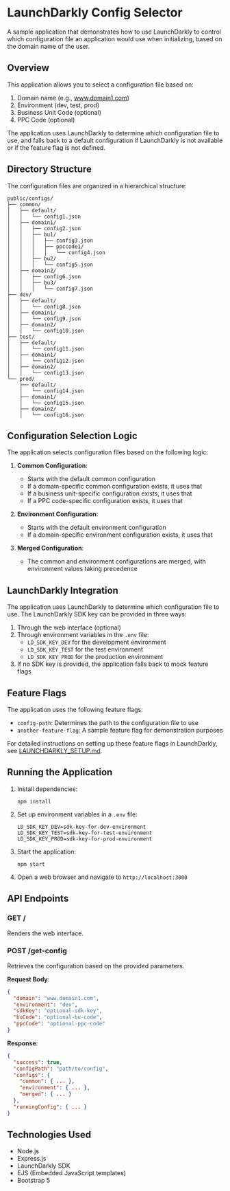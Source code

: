# LaunchDarkly Config Selector

A sample application that demonstrates how to use LaunchDarkly to control which configuration file an application would use when initializing, based on the domain name of the user.

## Overview

This application allows you to select a configuration file based on:

1. Domain name (e.g., www.domain1.com)
2. Environment (dev, test, prod)
3. Business Unit Code (optional)
4. PPC Code (optional)

The application uses LaunchDarkly to determine which configuration file to use, and falls back to a default configuration if LaunchDarkly is not available or if the feature flag is not defined.

## Directory Structure

The configuration files are organized in a hierarchical structure:

```
public/configs/
├── common/
│   ├── default/
│   │   └── config1.json
│   ├── domain1/
│   │   ├── config2.json
│   │   ├── bu1/
│   │   │   ├── config3.json
│   │   │   ├── ppccode1/
│   │   │   │   └── config4.json
│   │   ├── bu2/
│   │   │   └── config5.json
│   ├── domain2/
│   │   ├── config6.json
│   │   ├── bu3/
│   │   │   └── config7.json
├── dev/
│   ├── default/
│   │   └── config8.json
│   ├── domain1/
│   │   └── config9.json
│   ├── domain2/
│   │   └── config10.json
├── test/
│   ├── default/
│   │   └── config11.json
│   ├── domain1/
│   │   └── config12.json
│   ├── domain2/
│   │   └── config13.json
└── prod/
    ├── default/
    │   └── config14.json
    ├── domain1/
    │   └── config15.json
    ├── domain2/
    │   └── config16.json
```

## Configuration Selection Logic

The application selects configuration files based on the following logic:

1. **Common Configuration**:

   - Starts with the default common configuration
   - If a domain-specific common configuration exists, it uses that
   - If a business unit-specific configuration exists, it uses that
   - If a PPC code-specific configuration exists, it uses that

2. **Environment Configuration**:

   - Starts with the default environment configuration
   - If a domain-specific environment configuration exists, it uses that

3. **Merged Configuration**:
   - The common and environment configurations are merged, with environment values taking precedence

## LaunchDarkly Integration

The application uses LaunchDarkly to determine which configuration file to use. The LaunchDarkly SDK key can be provided in three ways:

1. Through the web interface (optional)
2. Through environment variables in the `.env` file:
   - `LD_SDK_KEY_DEV` for the development environment
   - `LD_SDK_KEY_TEST` for the test environment
   - `LD_SDK_KEY_PROD` for the production environment
3. If no SDK key is provided, the application falls back to mock feature flags

## Feature Flags

The application uses the following feature flags:

- `config-path`: Determines the path to the configuration file to use
- `another-feature-flag`: A sample feature flag for demonstration purposes

For detailed instructions on setting up these feature flags in LaunchDarkly, see [LAUNCHDARKLY_SETUP.md](LAUNCHDARKLY_SETUP.md).

## Running the Application

1. Install dependencies:

   ```
   npm install
   ```

2. Set up environment variables in a `.env` file:

   ```
   LD_SDK_KEY_DEV=sdk-key-for-dev-environment
   LD_SDK_KEY_TEST=sdk-key-for-test-environment
   LD_SDK_KEY_PROD=sdk-key-for-prod-environment
   ```

3. Start the application:

   ```
   npm start
   ```

4. Open a web browser and navigate to `http://localhost:3000`

## API Endpoints

### GET /

Renders the web interface.

### POST /get-config

Retrieves the configuration based on the provided parameters.

**Request Body**:

```json
{
  "domain": "www.domain1.com",
  "environment": "dev",
  "sdkKey": "optional-sdk-key",
  "buCode": "optional-bu-code",
  "ppcCode": "optional-ppc-code"
}
```

**Response**:

```json
{
  "success": true,
  "configPath": "path/to/config",
  "configs": {
    "common": { ... },
    "environment": { ... },
    "merged": { ... }
  },
  "runningConfig": { ... }
}
```

## Technologies Used

- Node.js
- Express.js
- LaunchDarkly SDK
- EJS (Embedded JavaScript templates)
- Bootstrap 5
